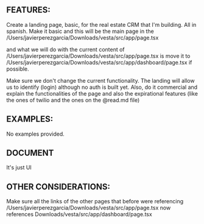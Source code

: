 ## FEATURES:
Create a landing page, basic, for the real estate CRM that I'm building. All in spanish. Make it basic and this will be the main page in the /Users/javierperezgarcia/Downloads/vesta/src/app/page.tsx

and what we will do with the current content of /Users/javierperezgarcia/Downloads/vesta/src/app/page.tsx is move it to /Users/javierperezgarcia/Downloads/vesta/src/app/dashboard/page.tsx if possible. 


Make sure we don't change the current functionality. The landing will allow us to identify (login) although no auth is built yet. Also, do it commercial and explain the functionalities of the page and also the expirational features (like the ones of twilio and the ones on the @read.md file)

## EXAMPLES:
No examples provided.  

## DOCUMENT
It's just UI

## OTHER CONSIDERATIONS:
Make sure all the links of the other pages that before were referencing  /Users/javierperezgarcia/Downloads/vesta/src/app/page.tsx now references Downloads/vesta/src/app/dashboard/page.tsx 

